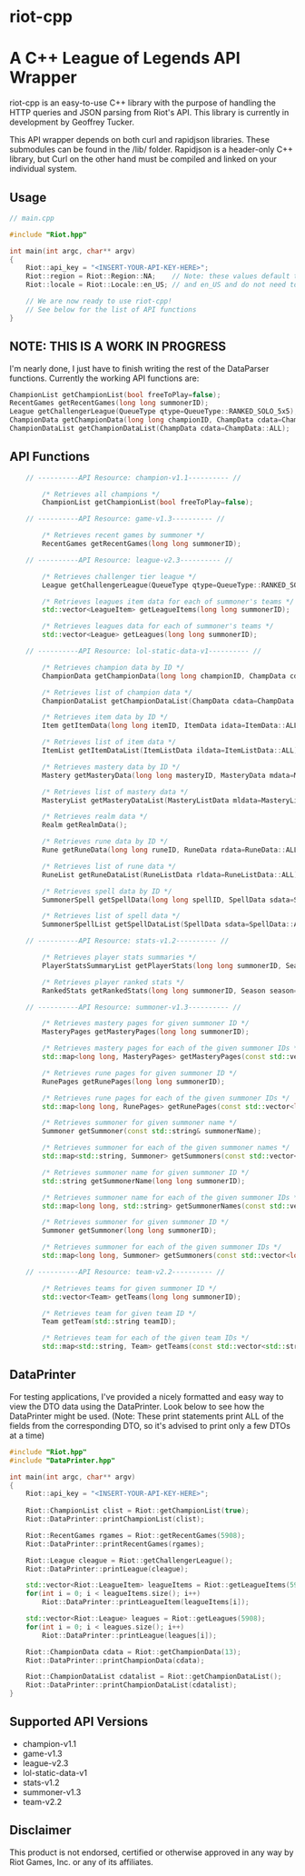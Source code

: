 riot-cpp
========
A C++ League of Legends API Wrapper
===================================
riot-cpp is an easy-to-use C++ library with the purpose of handling the HTTP queries and JSON parsing from Riot's API. This library is currently in development by Geoffrey Tucker.

This API wrapper depends on both curl and rapidjson libraries. These submodules can be found in the /lib/ folder. Rapidjson is a header-only C++ library, but Curl on the other hand must be compiled and linked on your individual system.

Usage
-----

```c++
// main.cpp

#include "Riot.hpp"

int main(int argc, char** argv)
{
	Riot::api_key = "<INSERT-YOUR-API-KEY-HERE>";
	Riot::region = Riot::Region::NA;    // Note: these values default to NA
	Riot::locale = Riot::Locale::en_US; // and en_US and do not need to be set

	// We are now ready to use riot-cpp!
	// See below for the list of API functions
}

```

NOTE: THIS IS A WORK IN PROGRESS
--------------------------------
I'm nearly done, I just have to finish writing the rest of the DataParser functions. Currently the working API functions are:

```c++
ChampionList getChampionList(bool freeToPlay=false);
RecentGames getRecentGames(long long summonerID);
League getChallengerLeague(QueueType qtype=QueueType::RANKED_SOLO_5x5);
ChampionData getChampionData(long long championID, ChampData cdata=ChampData::ALL);
ChampionDataList getChampionDataList(ChampData cdata=ChampData::ALL);
```

API Functions
-------------

```c++
	// ----------API Resource: champion-v1.1---------- //

		/* Retrieves all champions */
		ChampionList getChampionList(bool freeToPlay=false);

	// ----------API Resource: game-v1.3---------- //

		/* Retrieves recent games by summoner */
		RecentGames getRecentGames(long long summonerID);

	// ----------API Resource: league-v2.3---------- //

		/* Retrieves challenger tier league */
		League getChallengerLeague(QueueType qtype=QueueType::RANKED_SOLO_5x5);

		/* Retrieves leagues item data for each of summoner's teams */
		std::vector<LeagueItem> getLeagueItems(long long summonerID);

		/* Retrieves leagues data for each of summoner's teams */
		std::vector<League> getLeagues(long long summonerID);

	// ----------API Resource: lol-static-data-v1---------- //

		/* Retrieves champion data by ID */
		ChampionData getChampionData(long long championID, ChampData cdata=ChampData::ALL);

		/* Retrieves list of champion data */
		ChampionDataList getChampionDataList(ChampData cdata=ChampData::ALL);

		/* Retrieves item data by ID */
		Item getItemData(long long itemID, ItemData idata=ItemData::ALL);

		/* Retrieves list of item data */
		ItemList getItemDataList(ItemListData ildata=ItemListData::ALL);

		/* Retrieves mastery data by ID */
		Mastery getMasteryData(long long masteryID, MasteryData mdata=MasteryData::ALL);

		/* Retrieves list of mastery data */
		MasteryList getMasteryDataList(MasteryListData mldata=MasteryListData::ALL);

		/* Retrieves realm data */
		Realm getRealmData();

		/* Retrieves rune data by ID */
		Rune getRuneData(long long runeID, RuneData rdata=RuneData::ALL);

		/* Retrieves list of rune data */
		RuneList getRuneDataList(RuneListData rldata=RuneListData::ALL);

		/* Retrieves spell data by ID */
		SummonerSpell getSpellData(long long spellID, SpellData sdata=SpellData::ALL);

		/* Retrieves list of spell data */
		SummonerSpellList getSpellDataList(SpellData sdata=SpellData::ALL);

	// ----------API Resource: stats-v1.2---------- //

		/* Retrieves player stats summaries */
		PlayerStatsSummaryList getPlayerStats(long long summonerID, Season season=Season::SEASON4);

		/* Retrieves player ranked stats */
		RankedStats getRankedStats(long long summonerID, Season season=Season::SEASON4);

	// ----------API Resource: summoner-v1.3---------- //

		/* Retrieves mastery pages for given summoner ID */
		MasteryPages getMasteryPages(long long summonerID);

		/* Retrieves mastery pages for each of the given summoner IDs */
		std::map<long long, MasteryPages> getMasteryPages(const std::vector<long long>& summonerIDs);

		/* Retrieves rune pages for given summoner ID */
		RunePages getRunePages(long long summonerID);

		/* Retrieves rune pages for each of the given summoner IDs */
		std::map<long long, RunePages> getRunePages(const std::vector<long long>& summonerIDs);

		/* Retrieves summoner for given summoner name */
		Summoner getSummoner(const std::string& summonerName);

		/* Retrieves summoner for each of the given summoner names */
		std::map<std::string, Summoner> getSummoners(const std::vector<std::string>& summonerNames);

		/* Retrieves summoner name for given summoner ID */
		std::string getSummonerName(long long summonerID);

		/* Retrieves summoner name for each of the given summoner IDs */
		std::map<long long, std::string> getSummonerNames(const std::vector<long long>& summonerIDs);

		/* Retrieves summoner for given summoner ID */
		Summoner getSummoner(long long summonerID);

		/* Retrieves summoner for each of the given summoner IDs */
		std::map<long long, Summoner> getSummoners(const std::vector<long long>& summonerIDs);

	// ----------API Resource: team-v2.2---------- //

		/* Retrieves teams for given summoner ID */
		std::vector<Team> getTeams(long long summonerID);

		/* Retrieves team for given team ID */
		Team getTeam(std::string teamID);

		/* Retrieves team for each of the given team IDs */
		std::map<std::string, Team> getTeams(const std::vector<std::string>& teamIDs);
```

DataPrinter
-----------
For testing applications, I've provided a nicely formatted and easy way to view the DTO data using the DataPrinter. Look below to see how the DataPrinter might be used. (Note: These print statements print ALL of the fields from the corresponding DTO, so it's advised to print only a few DTOs at a time)

```c++
#include "Riot.hpp"
#include "DataPrinter.hpp"

int main(int argc, char** argv)
{
	Riot::api_key = "<INSERT-YOUR-API-KEY-HERE>";
	
	Riot::ChampionList clist = Riot::getChampionList(true);
	Riot::DataPrinter::printChampionList(clist);

	Riot::RecentGames rgames = Riot::getRecentGames(5908);
	Riot::DataPrinter::printRecentGames(rgames);

	Riot::League cleague = Riot::getChallengerLeague();
	Riot::DataPrinter::printLeague(cleague);

	std::vector<Riot::LeagueItem> leagueItems = Riot::getLeagueItems(5908);
	for(int i = 0; i < leagueItems.size(); i++)
		Riot::DataPrinter::printLeagueItem(leagueItems[i]);

	std::vector<Riot::League> leagues = Riot::getLeagues(5908);
	for(int i = 0; i < leagues.size(); i++)
		Riot::DataPrinter::printLeague(leagues[i]);

	Riot::ChampionData cdata = Riot::getChampionData(13);
	Riot::DataPrinter::printChampionData(cdata);

	Riot::ChampionDataList cdatalist = Riot::getChampionDataList();
	Riot::DataPrinter::printChampionDataList(cdatalist);
}
```

Supported API Versions
----------------------
- champion-v1.1
- game-v1.3
- league-v2.3
- lol-static-data-v1
- stats-v1.2
- summoner-v1.3
- team-v2.2

Disclaimer
----------
This product is not endorsed, certified or otherwise approved in any way by Riot Games, Inc. or any of its affiliates.
